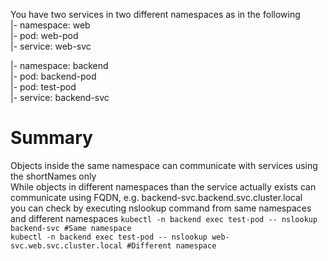 You have two services in two different namespaces as in the following  
|- namespace: web  
  |- pod: web-pod  
  |- service: web-svc  

|- namespace: backend  
  |- pod: backend-pod  
  |- pod: test-pod  
  |- service: backend-svc    

# Summary
Objects inside the same namespace can communicate with services using the shortNames only  
While objects in different namespaces than the service actually exists can communicate using FQDN, e.g. backend-svc.backend.svc.cluster.local  
you can check by executing nslookup command from same namespaces and different namespaces
```kubectl -n backend exec test-pod -- nslookup backend-svc #Same namespace```  
```kubectl -n backend exec test-pod -- nslookup web-svc.web.svc.cluster.local #Different namespace```
